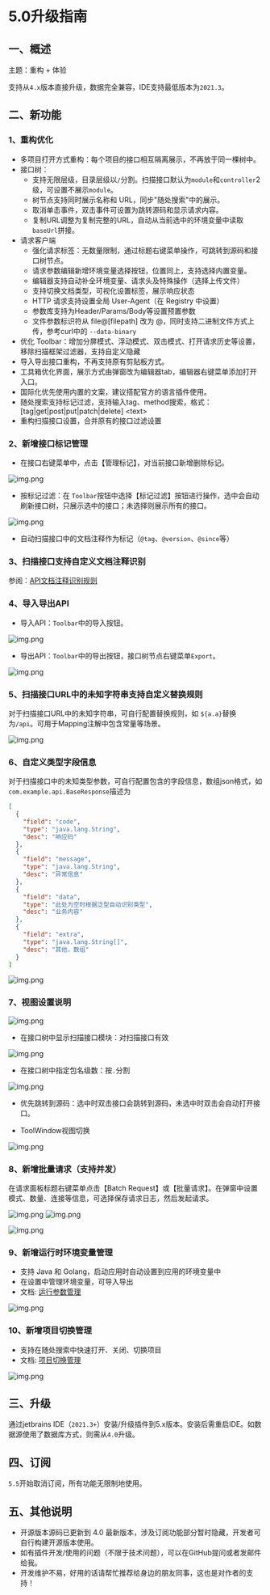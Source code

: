 # 5.0升级指南

## 一、概述

主题：重构 + 体验

支持从`4.x`版本直接升级，数据完全兼容，IDE支持最低版本为`2021.3`。

## 二、新功能

### 1、重构优化

- 多项目打开方式重构：每个项目的接口相互隔离展示，不再放于同一棵树中。
- 接口树：
    - 支持无限层级，目录层级以`/`分割。扫描接口默认为`module`和`controller`2级，可设置不展示`module`。
    - 树节点支持同时展示名称和 URL，同步"随处搜索"中的展示。
    - 取消单击事件，双击事件可设置为跳转源码和显示请求内容。
    - 复制URL调整为复制完整的URL，自动从当前选中的环境变量中读取`baseUrl`拼接。
- 请求客户端
    - 强化请求标签：无数量限制，通过标题右键菜单操作，可跳转到源码和接口树节点。
    - 请求参数编辑新增环境变量选择按钮，位置同上，支持选择内置变量。
    - 编辑器支持自动补全环境变量、请求头及特殊操作（选择上传文件）
    - 支持切换文档类型，可视化设置标签，展示响应状态
    - HTTP 请求支持设置全局 User-Agent（在 Registry 中设置）
    - 参数库支持为Header/Params/Body等设置预置参数
    - 文件参数标识符从 file@[filepath] 改为 @，同时支持二进制文件方式上传，参考curl中的 `--data-binary`
- 优化 Toolbar：增加分屏模式、浮动模式、双击模式、打开请求历史等设置，移除扫描框架过滤器，支持自定义隐藏
- 导入导出接口重构，不再支持原有剪贴板方式。
- 工具箱优化界面，展示方式由弹窗改为编辑器tab，编辑器右键菜单添加打开入口。
- 国际化优先使用内置的文案，建议搭配官方的语言插件使用。
- 随处搜索支持标记过滤，支持输入tag、method搜索，格式：[tag|get|post|put|patch|delete] &lt;text&gt;
- 重构扫描接口设置，合并原有的接口过滤设置

### 2、新增接口标记管理

- 在接口右键菜单中，点击【管理标记】，对当前接口新增删除标记。

![img.png](images/manage_tag.png)

- 按标记过滤：在 `Toolbar`按钮中选择【标记过滤】按钮进行操作，选中会自动刷新接口树，只展示选中的接口；未选择则展示所有的接口。

![img.png](images/manage_tag_filter.png)

- 自动扫描接口中的文档注释作为标记（`@tag`、`@version`、`@since`等）

### 3、扫描接口支持自定义文档注释识别

参阅：[API文档注释识别规则](../核心功能/API文档注释识别规则.md)

### 4、导入导出API

- 导入API：`Toolbar`中的导入按钮。

![img.png](images/api_import.png)

- 导出API：`Toolbar`中的导出按钮，接口树节点右键菜单`Export`。

![img.png](images/api_export.png)

### 5、扫描接口URL中的未知字符串支持自定义替换规则

对于扫描接口URL中的未知字符串，可自行配置替换规则，如 `${a.a}`替换为`/api`。可用于Mapping注解中包含常量等场景。

![img.png](images/replacerule.png)

### 6、自定义类型字段信息

对于扫描接口中的未知类型参数，可自行配置包含的字段信息，数组json格式，如 `com.example.api.BaseResponse`描述为

```json
[
  {
    "field": "code",
    "type": "java.lang.String",
    "desc": "响应码"
  },
  {
    "field": "message",
    "type": "java.lang.String",
    "desc": "异常信息"
  },
  {
    "field": "data",
    "type": "此处为空时根据泛型自动识别类型",
    "desc": "业务内容"
  },
  {
    "field": "extra",
    "type": "java.lang.String[]",
    "desc": "其他，数组"
  }
]
```

![img.png](images/objecttypemapping.png)

### 7、视图设置说明

![img.png](images/toolwindowanction.png)

- 在接口树中显示扫描接口模块：对扫描接口有效

![img.png](images/showapimodule.png)

- 在接口树中指定包名级数：按`.`分割

![img.png](images/showCompletePackage.png)

- 优先跳转到源码：选中时双击接口会跳转到源码，未选中时双击会自动打开接口。

- ToolWindow视图切换

![img.png](images/toolwindow_vertical.png)

### 8、新增批量请求（支持并发）

在请求面板标题右键菜单点击【Batch Request】或【批量请求】。在弹窗中设置模式、数量、连接等信息，可选择保存请求日志，然后发起请求。

![img.png](images/1729863188433.png)
![img.png](images/1746933774712.png)

![img.png](images/1746933136948.png)

### 9、新增运行时环境变量管理

- 支持 Java 和 Golang，启动应用时自动设置到应用的环境变量中
- 在设置中管理环境变量，可导入导出
- 文档: [运行参数管理](../核心功能/运行参数管理.md)

![img.png](../核心功能/images/runenv.png)

### 10、新增项目切换管理

- 支持在随处搜索中快速打开、关闭、切换项目
- 文档: [项目切换管理](../核心功能/项目切换管理.md)

![img.png](../核心功能/images/switchproject.png)

## 三、升级

通过jetbrains IDE（`2021.3+`）安装/升级插件到5.x版本。安装后需重启IDE。如数据源使用了数据库方式，则需从`4.0`升级。

## 四、订阅

`5.5`开始取消订阅，所有功能无限制地使用。

## 五、其他说明

- 开源版本源码已更新到 4.0 最新版本，涉及订阅功能部分暂时隐藏，开发者可自行构建开源版本使用。
- 如有插件开发/使用的问题（不限于技术问题），可以在GitHub提问或者发邮件给我。
- 开发维护不易，好用的话请帮忙推荐给身边的朋友同事，这也是对作者的支持！
